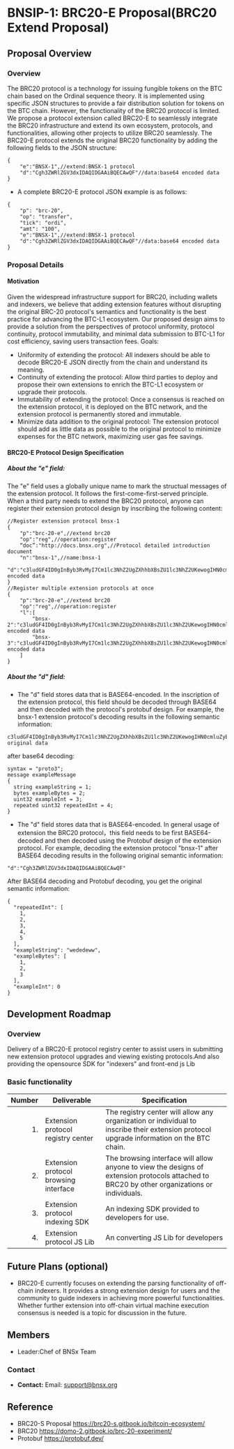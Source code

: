 # BNSIP-1: BRC20-E Proposal(BRC20 Extend Proposal)
## Proposal Overview

### Overview

The BRC20 protocol is a technology for issuing fungible tokens on the BTC chain based on the Ordinal sequence theory. It is implemented using specific JSON structures to provide a fair distribution solution for tokens on the BTC chain. However, the functionality of the BRC20 protocol is limited. We propose a protocol extension called BRC20-E to seamlessly integrate the BRC20 infrastructure and extend its own ecosystem, protocols, and functionalities, allowing other projects to utilize BRC20 seamlessly.
The BRC20-E protocol extends the original BRC20 functionality by adding the following fields to the JSON structure:
```
{
    "e":"BNSX-1",//extend:BNSX-1 protocol
    "d":"Cgh3ZWRlZGV3dxIDAQIDGAAiBQECAwQF"//data:base64 encoded data
}
```
- A complete BRC20-E protocol JSON example is as follows:
```
{ 
    "p": "brc-20",
    "op": "transfer",
    "tick": "ordi",
    "amt": "100",
    "e":"BNSX-1",//extend:BNSX-1 protocol
    "d":"Cgh3ZWRlZGV3dxIDAQIDGAAiBQECAwQF"//data:base64 encoded data
}
```

### Proposal Details
#### Motivation
Given the widespread infrastructure support for BRC20, including wallets and indexers, we believe that adding extension features without disrupting the original BRC-20 protocol's semantics and functionality is the best practice for advancing the BTC-L1 ecosystem. Our proposed design aims to provide a solution from the perspectives of protocol uniformity, protocol continuity, protocol immutability, and minimal data submission to BTC-L1 for cost efficiency, saving users transaction fees.
Goals:
- Uniformity of extending the protocol: All indexers should be able to decode BRC20-E JSON directly from the chain and understand its meaning.
- Continuity of extending the protocol: Allow third parties to deploy and propose their own extensions to enrich the BTC-L1 ecosystem or upgrade their protocols.
- Immutability of extending the protocol: Once a consensus is reached on the extension protocol, it is deployed on the BTC network, and the extension protocol is permanently stored and immutable.
- Minimize data addition to the original protocol: The extension protocol should add as little data as possible to the original protocol to minimize expenses for the BTC network, maximizing user gas fee savings.

#### BRC20-E Protocol Design Specification
##### About the "e" field:
  The "e" field uses a globally unique name to mark the structual messages of the extension protocol. It follows the first-come-first-served principle. When a third party needs to extend the BRC20 protocol, anyone can register their extension protocol design by inscribing the following content:
```
//Register extension protocol bnsx-1
{
    "p":"brc-20-e",//extend brc20
    "op":"reg",//operation:register
    “doc”:"http://docs.bnsx.org",//Protocol detailed introduction document
    "n":"bnsx-1",//name:bnsx-1
    "d":"c3ludGF4ID0gInByb3RvMyI7Cm1lc3NhZ2UgZXhhbXBsZU1lc3NhZ2UKewogIHN0cmluZyBleGFtcGxlU3RyaW5nID0gMTsKICBieXRlcyBleGFtcGxlQnl0ZXMgPSAyOwogIHVpbnQzMiBleGFtcGxlSW50ID0gMzsKICByZXBlYXRlZCB1aW50MzIgcmVwZWF0ZWRJbnQgPSA0Owp9Cg=="//data:base64 encoded data
}
//Register multiple extension protocols at once
{
    "p":"brc-20-e",//extend brc20
    "op":"reg",//operation:register
    "l":[
        "bnsx-2":"c3ludGF4ID0gInByb3RvMyI7Cm1lc3NhZ2UgZXhhbXBsZU1lc3NhZ2UKewogIHN0cmluZyBleGFtcGxlU3RyaW5nID0gMTsKICBieXRlcyBleGFtcGxlQnl0ZXMgPSAyOwogIHVpbnQzMiBleGFtcGxlSW50ID0gMzsKICByZXBlYXRlZCB1aW50MzIgcmVwZWF0ZWRJbnQgPSA0Owp9Cg==",//data:base64 encoded data
        "bnsx-3":"c3ludGF4ID0gInByb3RvMyI7Cm1lc3NhZ2UgZXhhbXBsZU1lc3NhZ2UKewogIHN0cmluZyBleGFtcGxlU3RyaW5nID0gMTsKICBieXRlcyBleGFtcGxlQnl0ZXMgPSAyOwogIHVpbnQzMiBleGFtcGxlSW50ID0gMzsKICByZXBlYXRlZCB1aW50MzIgcmVwZWF0ZWRJbnQgPSA0Owp9Cg=="//data:base64 encoded data
    ]
}
```
##### About the "d" field:
-  The "d" field stores data that is BASE64-encoded. In the inscription of the extension protocol, this field should be decoded through BASE64 and then decoded with the protocol's protobuf design. For example, the bnsx-1 extension protocol's decoding results in the following semantic information:
 ```
c3ludGF4ID0gInByb3RvMyI7Cm1lc3NhZ2UgZXhhbXBsZU1lc3NhZ2UKewogIHN0cmluZyBleGFtcGxlU3RyaW5nID0gMTsKICBieXRlcyBleGFtcGxlQnl0ZXMgPSAyOwogIHVpbnQzMiBleGFtcGxlSW50ID0gMzsKICByZXBlYXRlZCB1aW50MzIgcmVwZWF0ZWRJbnQgPSA0Owp9Cg==//the original data
```
after base64 decoding:
```
syntax = "proto3";
message exampleMessage
{
  string exampleString = 1;
  bytes exampleBytes = 2;
  uint32 exampleInt = 3;
  repeated uint32 repeatedInt = 4;
}
 ```
- The "d" field stores data that is BASE64-encoded. In general usage of extension the BRC20 protocol，this field needs to be first BASE64-decoded and then decoded using the Protobuf design of the extension protocol. For example, decoding the extension protocol "bnsx-1" after BASE64 decoding results in the following original semantic information:
```
"d":"Cgh3ZWRlZGV3dxIDAQIDGAAiBQECAwQF"
```
After BASE64 decoding and Protobuf decoding, you get the original semantic information:
```
{
  "repeatedInt": [
    1,
    2,
    3,
    4,
    5
  ],
  "exampleString": "wededeww",
  "exampleBytes": [
    1,
    2,
    3
  ],
  "exampleInt": 0
}
```


## Development Roadmap

### Overview
Delivery of a BRC20-E protocol registry center to assist users in submitting new extension protocol upgrades and viewing existing protocols.And also providing the opensource SDK for "indexers" and front-end js Lib

### Basic functionality

| Number | Deliverable | Specification |
| -----: | ----------- | ------------- |
| 1. | Extension protocol registry center | The registry center will allow any organization or individual to inscribe their extension protocol upgrade information on the BTC chain. |
| 2. | Extension protocol browsing interface | The browsing interface will allow anyone to view the designs of extension protocols attached to BRC20 by other organizations or individuals.|
| 3. | Extension protocol indexing SDK | An indexing SDK provided to developers for use. |
| 4. | Extension protocol JS Lib | An converting JS Lib for developers |


## Future Plans (optional)

- BRC20-E currently focuses on extending the parsing functionality of off-chain indexers. It provides a strong extension design for users and the community to guide indexers in achieving more powerful functionalities. Whether further extension into off-chain virtual machine execution consensus is needed is a topic for discussion in the future.

## Members
- Leader:Chef of BNSx Team

### Contact
- **Contact:** Email: support@bnsx.org

## Reference

- BRC20-S Proposal https://brc20-s.gitbook.io/bitcoin-ecosystem/
- BRC20 https://domo-2.gitbook.io/brc-20-experiment/
- Protobuf https://protobuf.dev/  



